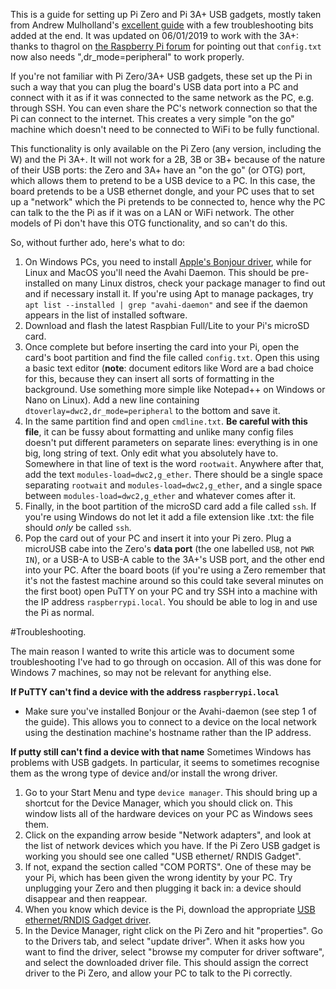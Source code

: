 This is a guide for setting up Pi Zero and Pi 3A+ USB gadgets, mostly taken from Andrew Mulholland's [excellent guide](https://blog.gbaman.info/?p=791) with a few troubleshooting bits added at the end.  It was updated on 06/01/2019 to work with the 3A+: thanks to thagrol on [the Raspberry Pi forum](https://www.raspberrypi.org/forums/viewtopic.php?t=228267) for pointing out that `config.txt` now also needs ",dr_mode=peripheral" to work properly.

If you're not familiar with Pi Zero/3A+ USB gadgets, these set up the Pi in such a way that you can plug the board's USB data port into a PC and connect with it as if it was connected to the same network as the PC, e.g. through SSH.  You can even share the  PC's network connection so that the Pi can connect to the internet.  This creates a very simple "on the go" machine which doesn't need to be connected to WiFi to be fully functional.  

This functionality is only available on the Pi Zero (any version, including the W) and the Pi 3A+.  It will not work for a 2B, 3B or 3B+ because of the nature of their USB ports:  the Zero and 3A+ have an "on the go" (or OTG) port, which allows them to pretend to be a USB device to a PC.  In this case, the board pretends to be a USB ethernet dongle, and your PC uses that to set up a "network" which the Pi pretends to be connected to, hence why the PC can talk to the the Pi as if it was on a LAN or WiFi network.  The other models of Pi don't have this OTG functionality, and so can't do this.

So, without further ado, here's what to do:

1) On Windows PCs, you need to install [Apple's Bonjour driver](https://support.apple.com/kb/DL999?viewlocale=en_US&locale=en_US), while for Linux and MacOS you'll need the Avahi Daemon.  This should be pre-installed on many Linux distros, check your package manager to find out and if necessary install it.  If you're using Apt to manage packages, try `apt list --installed | grep "avahi-daemon"` and see if the daemon appears in the list of installed software.
2) Download and flash the latest Raspbian Full/Lite to your Pi's microSD card.
3) Once complete but before inserting the card into your Pi, open the card's boot partition and find the file called `config.txt`.  Open this using a basic text editor (**note**: document editors like Word are a bad choice for this, because they can insert all sorts of formatting in the background.  Use something more simple like Notepad++ on Windows or Nano on Linux).  Add a new line containing `dtoverlay=dwc2,dr_mode=peripheral` to the bottom and save it.
4) In the same partition find and open `cmdline.txt`.  **Be careful with this file**, it can be fussy about formatting and unlike many config files doesn't put different parameters on separate lines: everything is in one big, long string of text.  Only edit what you absolutely have to.  Somewhere in that line of text is the word `rootwait`.  Anywhere after that, add the text `modules-load=dwc2,g_ether`.  There should be a single space separating `rootwait` and `modules-load=dwc2,g_ether`, and a single space between `modules-load=dwc2,g_ether` and whatever comes after it.
5)  Finally, in the boot partition of the microSD card add a file called `ssh`.  If you're using Windows do not let it add a file extension like .txt: the file should *only* be called `ssh`.
6)  Pop the card out of your PC and insert it into your Pi zero.  Plug a microUSB cabe into the Zero's **data port**  (the one labelled `USB`, not `PWR IN`), or a USB-A to USB-A cable to the 3A+'s USB port, and the other end into your PC.  After the board boots (if you're using a Zero remember that it's not the fastest machine around so this could take several minutes on the first boot) open PuTTY on your PC and try SSH into a machine with the IP address `raspberrypi.local`.  You should be able to log in and use the Pi as normal.

#Troubleshooting.

The main reason I wanted to write this article was to document some troubleshooting I've had to go through on occasion.  All of this was done for Windows 7 machines, so may not be relevant for anything else.

**If PuTTY can't find a device with the address `raspberrypi.local`**
- Make sure you've installed Bonjour or the Avahi-daemon (see step 1 of the guide).  This allows you to connect to a device on the local network using the destination machine's hostname rather than the IP address.

**If putty still can't find a device with that name**
Sometimes Windows has problems with USB gadgets. In particular, it seems to sometimes recognise them as the wrong type of device and/or install the wrong driver.  

1)  Go to your Start Menu and type `device manager`.  This should bring up a shortcut for the Device Manager, which you should click on.  This window lists all of the hardware devices on your PC as Windows sees them.  
2)  Click on the expanding arrow beside "Network adapters", and look at the list of network devices which you have.  If the Pi Zero USB gadget is working you should see one called "USB ethernet/ RNDIS Gadget".  
3)  If not, expand the section called "COM PORTS".  One of these may be your Pi, which has been given the wrong identity by your PC.  Try unplugging your Zero and then plugging it back in:  a device should disappear and then reappear.
4)  When you know which device is the Pi, download the appropriate [USB ethernet/RNDIS Gadget driver](http://www.catalog.update.microsoft.com/Search.aspx?q=USB%20RNDIS%20Gadget).
5) In the Device Manager, right click on the Pi Zero and hit "properties".  Go to the Drivers tab, and select "update driver".  When it asks how you want to find the driver, select "browse my computer for driver software", and select the downloaded driver file.  This should assign the correct driver to the Pi Zero, and allow your PC to talk to the Pi correctly.

